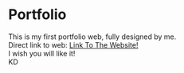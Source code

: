 # Portfolio


This is my first portfolio web, fully designed by me.
<br>
Direct link to web: <a href="https://kacperduniewiczportfolio.000webhostapp.com/" attr.target="_blank">Link To The Website!</a>
<br>
I wish you will like it!
<br>
KD